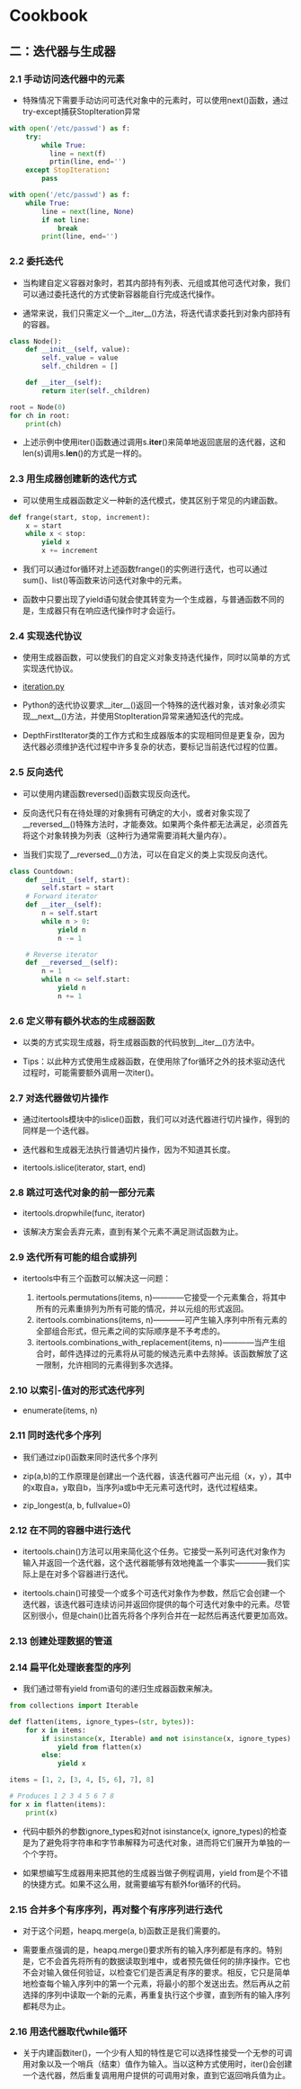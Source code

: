 # Cookbook

## 二：迭代器与生成器

### 2.1 手动访问迭代器中的元素

- 特殊情况下需要手动访问可迭代对象中的元素时，可以使用next()函数，通过try-except捕获StopIteration异常

```python
with open('/etc/passwd') as f:
    try:
        while True:
          line = next(f)
          prtin(line, end='')
    except StopIteration:
        pass
```

```python
with open('/etc/passwd') as f:
    while True:
        line = next(line, None)
        if not line:
            break
        print(line, end='')
```

### 2.2 委托迭代

- 当构建自定义容器对象时，若其内部持有列表、元组或其他可迭代对象，我们可以通过委托迭代的方式使新容器能自行完成迭代操作。

- 通常来说，我们只需定义一个__iter__()方法，将迭代请求委托到对象内部持有的容器。

```python
class Node():
    def __init__(self, value):
        self._value = value
        self._children = []

    def __iter__(self):
        return iter(self._children)

root = Node(0)
for ch in root:
    print(ch)
```

- 上述示例中使用iter()函数通过调用s.__iter__()来简单地返回底层的迭代器，这和len(s)调用s.__len__()的方式是一样的。

### 2.3 用生成器创建新的迭代方式

- 可以使用生成器函数定义一种新的迭代模式，使其区别于常见的内建函数。

```python
def frange(start, stop, increment):
    x = start
    while x < stop:
        yield x
        x += increment
```

- 我们可以通过for循环对上述函数frange()的实例进行迭代，也可以通过sum()、list()等函数来访问迭代对象中的元素。

- 函数中只要出现了yield语句就会使其转变为一个生成器，与普通函数不同的是，生成器只有在响应迭代操作时才会运行。

### 2.4 实现迭代协议

- 使用生成器函数，可以使我们的自定义对象支持迭代操作，同时以简单的方式实现迭代协议。

- [iteration.py](./iteration.py)

- Python的迭代协议要求__iter__()返回一个特殊的迭代器对象，该对象必须实现__next__()方法，并使用StopIteration异常来通知迭代的完成。

- DepthFirstIterator类的工作方式和生成器版本的实现相同但是更复杂，因为迭代器必须维护迭代过程中许多复杂的状态，要标记当前迭代过程的位置。

### 2.5 反向迭代

- 可以使用内建函数reversed()函数实现反向迭代。

- 反向迭代只有在待处理的对象拥有可确定的大小，或者对象实现了__reversed__()特殊方法时，才能奏效。如果两个条件都无法满足，必须首先将这个对象转换为列表（这种行为通常需要消耗大量内存）。

- 当我们实现了__reversed__()方法，可以在自定义的类上实现反向迭代。

```python
class Countdown:
    def __init__(self, start):
        self.start = start
    # Forward iterator
    def __iter__(self):
        n = self.start
        while n > 0:
            yield n
            n -= 1

    # Reverse iterator
    def __reversed__(self):
        n = 1
        while n <= self.start:
            yield n
            n += 1
```

### 2.6 定义带有额外状态的生成器函数

- 以类的方式实现生成器，将生成器函数的代码放到__iter__()方法中。

- Tips：以此种方式使用生成器函数，在使用除了for循环之外的技术驱动迭代过程时，可能需要额外调用一次iter()。

### 2.7 对迭代器做切片操作

- 通过itertools模块中的islice()函数，我们可以对迭代器进行切片操作，得到的同样是一个迭代器。

- 迭代器和生成器无法执行普通切片操作，因为不知道其长度。

- itertools.islice(iterator, start, end)

### 2.8 跳过可迭代对象的前一部分元素

- itertools.dropwhile(func, iterator)

- 该解决方案会丢弃元素，直到有某个元素不满足测试函数为止。

### 2.9 迭代所有可能的组合或排列

- itertools中有三个函数可以解决这一问题：
  
  1. itertools.permutations(items, n)————它接受一个元素集合，将其中所有的元素重排列为所有可能的情况，并以元组的形式返回。
  2. itertools.combinations(items, n)————可产生输入序列中所有元素的全部组合形式，但元素之间的实际顺序是不予考虑的。
  3. itertools.combinations_with_replacement(items, n)————当产生组合时，邮件选择过的元素将从可能的候选元素中去除掉。该函数解放了这一限制，允许相同的元素得到多次选择。

### 2.10 以索引-值对的形式迭代序列

- enumerate(items, n)

### 2.11 同时迭代多个序列

- 我们通过zip()函数来同时迭代多个序列

- zip(a,b)的工作原理是创建出一个迭代器，该迭代器可产出元组（x，y），其中的x取自a，y取自b，当序列a或b中无元素可迭代时，迭代过程结束。

- zip_longest(a, b, fullvalue=0)

### 2.12 在不同的容器中进行迭代

- itertools.chain()方法可以用来简化这个任务。它接受一系列可迭代对象作为输入并返回一个迭代器，这个迭代器能够有效地掩盖一个事实————我们实际上是在对多个容器进行迭代。

- itertools.chain()可接受一个或多个可迭代对象作为参数，然后它会创建一个迭代器，该迭代器可连续访问并返回你提供的每个可迭代对象中的元素。尽管区别很小，但是chain()比首先将各个序列合并在一起然后再迭代要更加高效。

### 2.13 创建处理数据的管道

### 2.14 扁平化处理嵌套型的序列

- 我们通过带有yield from语句的递归生成器函数来解决。

```python
from collections import Iterable

def flatten(items, ignore_types=(str, bytes)):
    for x in items:
        if isinstance(x, Iterable) and not isinstance(x, ignore_types):
            yield from flatten(x)
        else:
            yield x

items = [1, 2, [3, 4, [5, 6], 7], 8]

# Produces 1 2 3 4 5 6 7 8
for x in flatten(items):
    print(x)
```

- 代码中额外的参数ignore_types和对not isinstance(x, ignore_types)的检查是为了避免将字符串和字节串解释为可迭代对象，进而将它们展开为单独的一个个字符。

- 如果想编写生成器用来把其他的生成器当做子例程调用，yield from是个不错的快捷方式。如果不这么用，就需要编写有额外for循环的代码。

### 2.15 合并多个有序序列，再对整个有序序列进行迭代

- 对于这个问题，heapq.merge(a, b)函数正是我们需要的。

- 需要重点强调的是，heapq.merge()要求所有的输入序列都是有序的。特别是，它不会首先将所有的数据读取到堆中，或者预先做任何的排序操作。它也不会对输入做任何验证，以检查它们是否满足有序的要求。相反，它只是简单地检查每个输入序列中的第一个元素，将最小的那个发送出去。然后再从之前选择的序列中读取一个新的元素，再重复执行这个步骤，直到所有的输入序列都耗尽为止。

### 2.16 用迭代器取代while循环

- 关于内建函数iter()，一个少有人知的特性是它可以选择性接受一个无参的可调用对象以及一个哨兵（结束）值作为输入。当以这种方式使用时，iter()会创建一个迭代器，然后重复调用用户提供的可调用对象，直到它返回哨兵值为止。
